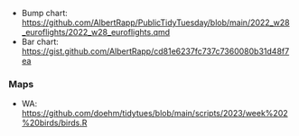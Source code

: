 - Bump chart: https://github.com/AlbertRapp/PublicTidyTuesday/blob/main/2022_w28_euroflights/2022_w28_euroflights.qmd
- Bar chart: https://gist.github.com/AlbertRapp/cd81e6237fc737c7360080b31d48f7ea


### Maps
- WA: https://github.com/doehm/tidytues/blob/main/scripts/2023/week%202%20birds/birds.R

